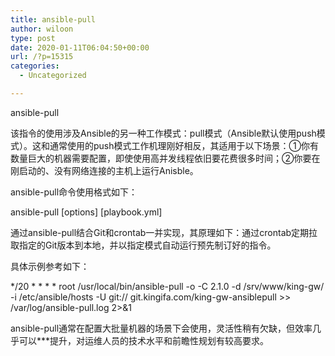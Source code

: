 ```yaml
---
title: ansible-pull
author: wiloon
type: post
date: 2020-01-11T06:04:50+00:00
url: /?p=15315
categories:
  - Uncategorized

---
```

ansible-pull

该指令的使用涉及Ansible的另一种工作模式：pull模式（Ansible默认使用push模式）。这和通常使用的push模式工作机理刚好相反，其适用于以下场景：①你有数量巨大的机器需要配置，即使使用高并发线程依旧要花费很多时间；②你要在刚启动的、没有网络连接的主机上运行Anisble。

ansible-pull命令使用格式如下：
  
ansible-pull \[options\] \[playbook.yml\]
  
通过ansible-pull结合Git和crontab一并实现，其原理如下：通过crontab定期拉取指定的Git版本到本地，并以指定模式自动运行预先制订好的指令。

具体示例参考如下：
  
\*/20 \* \* \* * root /usr/local/bin/ansible-pull -o -C 2.1.0 -d /srv/www/king-gw/ -i /etc/ansible/hosts -U git:// git.kingifa.com/king-gw-ansiblepull >> /var/log/ansible-pull.log 2>&1
  
ansible-pull通常在配置大批量机器的场景下会使用，灵活性稍有欠缺，但效率几乎可以\***提升，对运维人员的技术水平和前瞻性规划有较高要求。
